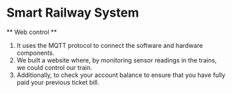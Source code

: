 # Smart Railway System
** Web control **
1) It uses the MQTT protocol to connect the software and hardware components. 
2) We built a website where, by monitoring sensor readings in the trains, we could control our train.
3) Additionally, to check your account balance to ensure that you have fully paid your previous ticket bill.
